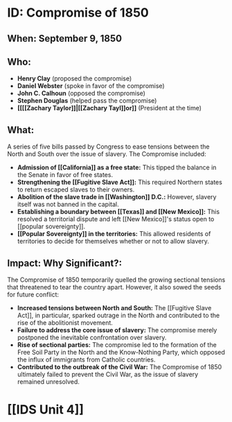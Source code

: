 # ID: Compromise of 1850

## When: September 9, 1850

## Who: 
* **Henry Clay** (proposed the compromise)
* **Daniel Webster** (spoke in favor of the compromise)
* **John C. Calhoun** (opposed the compromise)
* **Stephen Douglas** (helped pass the compromise)
* **[[[[Zachary Taylor]]|[[Zachary Tayl]]or]]** (President at the time)

## What: 
A series of five bills passed by Congress to ease tensions between the North and South over the issue of slavery. The Compromise included:

* **Admission of [[California]] as a free state:** This tipped the balance in the Senate in favor of free states.
* **Strengthening the [[Fugitive Slave Act]]:** This required Northern states to return escaped slaves to their owners.
* **Abolition of the slave trade in [[Washington]] D.C.:** However, slavery itself was not banned in the capital.
* **Establishing a boundary between [[Texas]] and [[New Mexico]]:** This resolved a territorial dispute and left [[New Mexico]]'s status open to [[popular sovereignty]].
* **[[Popular Sovereignty]] in the territories:** This allowed residents of territories to decide for themselves whether or not to allow slavery.

## Impact: Why Significant?:
The Compromise of 1850 temporarily quelled the growing sectional tensions that threatened to tear the country apart. However, it also sowed the seeds for future conflict:

* **Increased tensions between North and South:** The [[Fugitive Slave Act]], in particular, sparked outrage in the North and contributed to the rise of the abolitionist movement.
* **Failure to address the core issue of slavery:** The compromise merely postponed the inevitable confrontation over slavery.
* **Rise of sectional parties:** The compromise led to the formation of the Free Soil Party in the North and the Know-Nothing Party, which opposed the influx of immigrants from Catholic countries.
* **Contributed to the outbreak of the Civil War:** The Compromise of 1850 ultimately failed to prevent the Civil War, as the issue of slavery remained unresolved. 

# [[IDS Unit 4]]